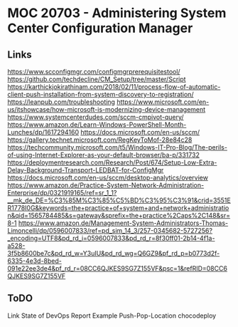 # MOC 20703 - Administering System Center Configuration Manager

## Links

https://www.scconfigmgr.com/configmgrprerequisitestool/
https://github.com/techdecline/CM_Setup/tree/master/Script
https://karthickjokirathinam.com/2018/02/11/process-flow-of-automatic-client-push-installation-from-system-discovery-to-registration/
https://leanpub.com/troubleshooting
https://www.microsoft.com/en-us/itshowcase/how-microsoft-is-modernizing-device-management
https://www.systemcenterdudes.com/sccm-cmpivot-query/
https://www.amazon.de/Learn-Windows-PowerShell-Month-Lunches/dp/1617294160
https://docs.microsoft.com/en-us/sccm/
https://gallery.technet.microsoft.com/RegKeyToMof-28e84c28
https://techcommunity.microsoft.com/t5/Windows-IT-Pro-Blog/The-perils-of-using-Internet-Explorer-as-your-default-browser/ba-p/331732
https://deploymentresearch.com/Research/Post/674/Setup-Low-Extra-Delay-Background-Transport-LEDBAT-for-ConfigMgr
https://docs.microsoft.com/en-us/sccm/desktop-analytics/overview
https://www.amazon.de/Practice-System-Network-Administration-Enterprise/dp/0321919165/ref=sr_1_1?__mk_de_DE=%C3%85M%C3%85%C5%BD%C3%95%C3%91&crid=3551ER1778I0G&keywords=the+practice+of+system+and+network+administration&qid=1565784485&s=gateway&sprefix=the+practice%2Caps%2C148&sr=8-1
https://www.amazon.de/Management-System-Administrators-Thomas-Limoncelli/dp/0596007833/ref=pd_sim_14_3/257-0345682-5727256?_encoding=UTF8&pd_rd_i=0596007833&pd_rd_r=8f30ff01-2b14-4f1a-a528-3f5b8600be7c&pd_rd_w=Y3uIU&pd_rd_wg=Q6GZ9&pf_rd_p=b0773d2f-6335-4e3d-8bed-091e22ee3de4&pf_rd_r=08CC6QJKES9SG7Z155VF&psc=1&refRID=08CC6QJKES9SG7Z155VF




## ToDO
Link State of DevOps Report
Example Push-Pop-Location
chocodeploy